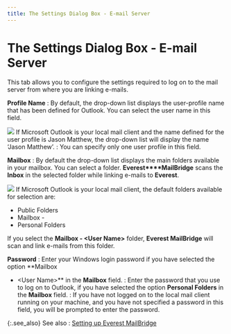 ```yaml
---
title: The Settings Dialog Box - E-mail Server
---
```


# The Settings Dialog Box - E-mail  Server


This tab allows you to configure the settings required to log on to  the mail server from where you are linking e-mails.


**Profile Name**
: By default, the drop-down list displays the user-profile  name that has been defined for Outlook.  You can select the user name in this field.


![]({{site.mb_baseurl}}/img/example.gif) If  Microsoft Outlook is your local mail client and the name defined for the  user profile is Jason Matthew, the drop-down list will display the name  ‘Jason Matthew’.
: You can specify only one user profile in this field.


**Mailbox**
: By default the drop-down list displays the main  folders available in your mailbox. You can select a folder. **Everest****MailBridge**  scans the **Inbox**  in the selected folder while linking e-mails  to **Everest**.


![]({{site.mb_baseurl}}/img/example.gif) If  Microsoft Outlook is your local mail client, the default folders available  for selection are:

- Public Folders
- Mailbox - <User  Name>
- Personal Folders



If you select the  **Mailbox - &lt;User Name&gt;** folder,  **Everest MailBridge**  will scan and link e-mails  from this folder.


**Password**
: Enter your Windows login  password if you have selected the option **Mailbox 
 - &lt;User Name&gt;** in the **Mailbox** field.
: Enter the password that you use to log on to Outlook,  if you have selected the option **Personal 
 Folders** in the **Mailbox**  field.
: If you have not logged on to the local mail client  running on your machine, and you have not specified a password in this  field, you will be prompted to enter the password.


{:.see_also}
See also
: [Setting  up Everest MailBridge]({{site.mb_baseurl}}/setting-up-everest-mailbridge/the-settings-dialog-box/setting_up_everest_mailbridge.html)
